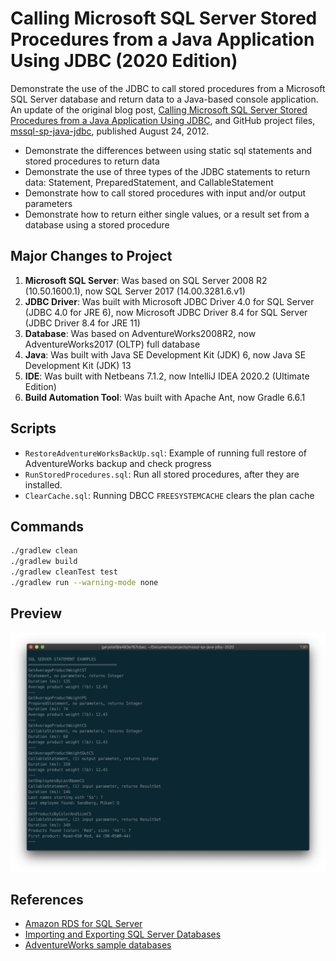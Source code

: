 # Calling Microsoft SQL Server Stored Procedures from a Java Application Using JDBC (2020 Edition)

Demonstrate the use of the JDBC to call stored procedures from a Microsoft SQL Server database and return data to a Java-based console application. An update of the original blog post, [Calling Microsoft SQL Server Stored Procedures from a Java Application Using JDBC](https://programmaticponderings.com/2012/08/24/calling-sql-server-stored-procedures-with-java-using-jdbc/), and GitHub project files, [mssql-sp-java-jdbc](https://github.com/garystafford/mssql-sp-java-jdbc), published August 24, 2012.

* Demonstrate the differences between using static sql statements and stored procedures to return data
* Demonstrate the use of three types of the JDBC statements to return data: Statement, PreparedStatement, and CallableStatement
* Demonstrate how to call stored procedures with input and/or output parameters
* Demonstrate how to return either single values, or a result set from a database using a stored procedure

## Major Changes to Project

1. __Microsoft SQL Server__: Was based on SQL Server 2008 R2 (10.50.1600.1), now SQL Server 2017 (14.00.3281.6.v1)
2. __JDBC Driver__: Was built with Microsoft JDBC Driver 4.0 for SQL Server (JDBC 4.0 for JRE 6), now Microsoft JDBC Driver 8.4 for SQL Server (JDBC Driver 8.4 for JRE 11)
3. __Database__: Was based on AdventureWorks2008R2, now AdventureWorks2017 (OLTP) full database
4. __Java__: Was built with Java SE Development Kit (JDK) 6, now Java SE Development Kit (JDK) 13
5. __IDE__: Was built with Netbeans 7.1.2, now IntelliJ IDEA 2020.2 (Ultimate Edition)
6. __Build Automation Tool__: Was built with Apache Ant, now Gradle 6.6.1

## Scripts

* `RestoreAdventureWorksBackUp.sql`: Example of running full restore of AdventureWorks backup and check progress
* `RunStoredProcedures.sql`: Run all stored procedures, after they are installed.
* `ClearCache.sql`: Running DBCC `FREESYSTEMCACHE` clears the plan cache

## Commands

```bash
./gradlew clean
./gradlew build
./gradlew cleanTest test
./gradlew run --warning-mode none
```

## Preview

![preview](pic/output.png)

## References

* [Amazon RDS for SQL Server](https://aws.amazon.com/rds/sqlserver/)
* [Importing and Exporting SQL Server Databases](https://docs.aws.amazon.com/AmazonRDS/latest/UserGuide/SQLServer.Procedural.Importing.html)
* [AdventureWorks sample databases](https://github.com/Microsoft/sql-server-samples/releases/tag/adventureworks)
